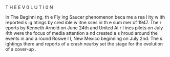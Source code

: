 T H E E V 0 L U T I 0 N

In The Beginni ng, th e Fly ing Saucer phenomenon beca me a
rea l ity w ith reported s ig htings by cred ible w itne sses in th e
sum mer of 1947. The r eports by Kenneth Arnold on June 24th and
United Ai r l ines pilots on July 4th were the focus of media
attention a nd created a s hroud around the events in and a round
Roswe l l, New Mexico beginning on July 2nd. The s ightings there
and reports of a crash nearby set the stage for the evolution of
a cover-up .
